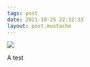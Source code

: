 ```yaml
---
tags: post
date: 2021-10-25 22:32:33
layout: post.mustache
---
```

<div>
<img loading="lazy" src="/posts/2021-10-25T22:32:33/heart.png"></img></div>

A test